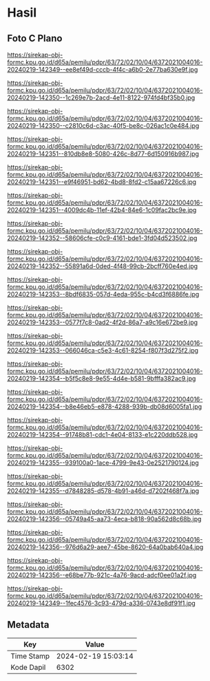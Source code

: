 # Hasil

## Foto C Plano

https://sirekap-obj-formc.kpu.go.id/d65a/pemilu/pdpr/63/72/02/10/04/6372021004016-20240219-142349--ee8ef49d-cccb-4f4c-a6b0-2e77ba630e9f.jpg

https://sirekap-obj-formc.kpu.go.id/d65a/pemilu/pdpr/63/72/02/10/04/6372021004016-20240219-142350--1c269e7b-2acd-4e11-8122-974fd4bf35b0.jpg

https://sirekap-obj-formc.kpu.go.id/d65a/pemilu/pdpr/63/72/02/10/04/6372021004016-20240219-142350--c2810c6d-c3ac-40f5-be8c-026ac1c0e484.jpg

https://sirekap-obj-formc.kpu.go.id/d65a/pemilu/pdpr/63/72/02/10/04/6372021004016-20240219-142351--810db8e8-5080-426c-8d77-6d150916b987.jpg

https://sirekap-obj-formc.kpu.go.id/d65a/pemilu/pdpr/63/72/02/10/04/6372021004016-20240219-142351--e9f46951-bd62-4bd8-8fd2-c15aa67226c6.jpg

https://sirekap-obj-formc.kpu.go.id/d65a/pemilu/pdpr/63/72/02/10/04/6372021004016-20240219-142351--4009dc4b-11ef-42b4-84e6-1c09fac2bc9e.jpg

https://sirekap-obj-formc.kpu.go.id/d65a/pemilu/pdpr/63/72/02/10/04/6372021004016-20240219-142352--58606cfe-c0c9-4161-bde1-3fd04d523502.jpg

https://sirekap-obj-formc.kpu.go.id/d65a/pemilu/pdpr/63/72/02/10/04/6372021004016-20240219-142352--55891a6d-0ded-4f48-99cb-2bcff760e4ed.jpg

https://sirekap-obj-formc.kpu.go.id/d65a/pemilu/pdpr/63/72/02/10/04/6372021004016-20240219-142353--8bdf6835-057d-4eda-955c-b4cd3f6886fe.jpg

https://sirekap-obj-formc.kpu.go.id/d65a/pemilu/pdpr/63/72/02/10/04/6372021004016-20240219-142353--0577f7c8-0ad2-4f2d-86a7-a9c16e672be9.jpg

https://sirekap-obj-formc.kpu.go.id/d65a/pemilu/pdpr/63/72/02/10/04/6372021004016-20240219-142353--066046ca-c5e3-4c61-8254-f807f3d275f2.jpg

https://sirekap-obj-formc.kpu.go.id/d65a/pemilu/pdpr/63/72/02/10/04/6372021004016-20240219-142354--b5f5c8e8-9e55-4d4e-b581-9bfffa382ac9.jpg

https://sirekap-obj-formc.kpu.go.id/d65a/pemilu/pdpr/63/72/02/10/04/6372021004016-20240219-142354--b8e46eb5-e878-4288-939b-db08d6005fa1.jpg

https://sirekap-obj-formc.kpu.go.id/d65a/pemilu/pdpr/63/72/02/10/04/6372021004016-20240219-142354--91748b81-cdc1-4e04-8133-e1c220ddb528.jpg

https://sirekap-obj-formc.kpu.go.id/d65a/pemilu/pdpr/63/72/02/10/04/6372021004016-20240219-142355--939100a0-1ace-4799-9e43-0e2521790124.jpg

https://sirekap-obj-formc.kpu.go.id/d65a/pemilu/pdpr/63/72/02/10/04/6372021004016-20240219-142355--d7848285-d578-4b91-a46d-d7202f468f7a.jpg

https://sirekap-obj-formc.kpu.go.id/d65a/pemilu/pdpr/63/72/02/10/04/6372021004016-20240219-142356--05749a45-aa73-4eca-b818-90a562d8c68b.jpg

https://sirekap-obj-formc.kpu.go.id/d65a/pemilu/pdpr/63/72/02/10/04/6372021004016-20240219-142356--976d6a29-aee7-45be-8620-64a0bab640a4.jpg

https://sirekap-obj-formc.kpu.go.id/d65a/pemilu/pdpr/63/72/02/10/04/6372021004016-20240219-142356--e68be77b-921c-4a76-9acd-adcf0ee01a2f.jpg

https://sirekap-obj-formc.kpu.go.id/d65a/pemilu/pdpr/63/72/02/10/04/6372021004016-20240219-142349--1fec4576-3c93-479d-a336-0743e8df91f1.jpg


## Metadata

| Key        | Value               |
| ---------- | ------------------- |
| Time Stamp | 2024-02-19 15:03:14 |
| Kode Dapil | 6302                |



